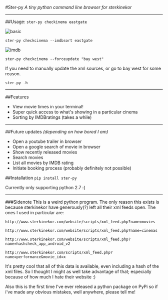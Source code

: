 #Ster-py
*A tiny python command line browser for sterkinekor*

---

##Usage:
  `ster-py checkinema eastgate`

  ![basic](https://i.imgur.com/4nb1WRP.png)

  `ster-py checkcinema --imdbsort eastgate`

  ![imdb](https://i.imgur.com/bZYKs9y.png)

  `ster-py checkcinema --forceupdate "bay west"`

   If you need to manually update the xml sources, or go to bay west for some reason.

   `ster-py -h`

---

##Features
* View movie times in your terminal!
* Super quick access to what's showing in a particular cinema
* Sorting by IMDBratings (takes a while)

---

##Future updates
_(depending on how bored I am)_
* Open a youtube trailer in browser
* Open a google search of movie in browser
* Show recently released movies
* Search movies
* List all movies by IMDB rating
* Initiate booking process (probably definitely not possible)

##Installation
`pip install ster-py`

Currently only supporting python 2.7 :(

---
###Sidenote
This is a weird python program. The only reason this exists is because sterkinekor have generously(?) left all their xml feeds open. The ones I used in particular are:

`http://www.sterkinekor.com/website/scripts/xml_feed.php?name=movies`

`http://www.sterkinekor.com/website/scripts/xml_feed.php?name=cinemas`

`http://www.sterkinekor.com/website/scripts/xml_feed.php?name=hashcheck_app_android_v2`

`http://www.sterkinekor.com/scripts/xml_feed.php?name=performance&movie_id=x`

It's pretty cool that all of this data is available, even including a hash of the xml files. So I thought I might as well take advantage of that; especially because of how much I hate their website :)

Also this is the first time I've ever released a python package on PyPi so if i've made any obvious mistakes, well anywhere, please tell me!
